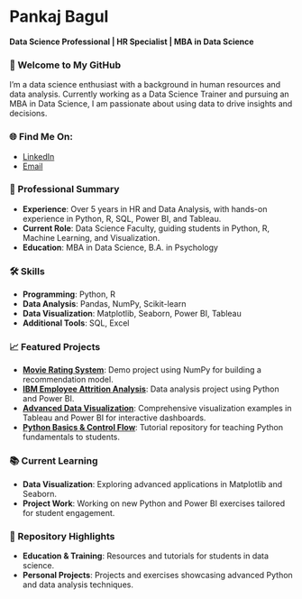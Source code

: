 # Pankaj Bagul
**Data Science Professional | HR Specialist | MBA in Data Science**

### 👋 Welcome to My GitHub
I’m a data science enthusiast with a background in human resources and data analysis. Currently working as a Data Science Trainer and pursuing an MBA in Data Science, I am passionate about using data to drive insights and decisions. 

### 🌐 Find Me On:
- [LinkedIn](https://linkedin.com/in/pankaj-bagul/)  
- [Email](mailto:bagulpankaj188@gmail.com)

### 💼 Professional Summary
- **Experience**: Over 5 years in HR and Data Analysis, with hands-on experience in Python, R, SQL, Power BI, and Tableau.
- **Current Role**: Data Science Faculty, guiding students in Python, R, Machine Learning, and Visualization.
- **Education**: MBA in Data Science, B.A. in Psychology

### 🛠 Skills
- **Programming**: Python, R
- **Data Analysis**: Pandas, NumPy, Scikit-learn
- **Data Visualization**: Matplotlib, Seaborn, Power BI, Tableau
- **Additional Tools**: SQL, Excel

### 📈 Featured Projects
- **[Movie Rating System](#)**: Demo project using NumPy for building a recommendation model.
- **[IBM Employee Attrition Analysis](#)**: Data analysis project using Python and Power BI.
- **[Advanced Data Visualization](#)**: Comprehensive visualization examples in Tableau and Power BI for interactive dashboards.
- **[Python Basics & Control Flow](#)**: Tutorial repository for teaching Python fundamentals to students.

### 📚 Current Learning
- **Data Visualization**: Exploring advanced applications in Matplotlib and Seaborn.
- **Project Work**: Working on new Python and Power BI exercises tailored for student engagement.

### 📂 Repository Highlights
- **Education & Training**: Resources and tutorials for students in data science.
- **Personal Projects**: Projects and exercises showcasing advanced Python and data analysis techniques.

